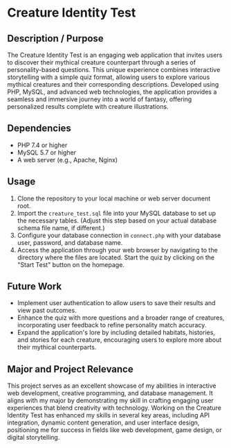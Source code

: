 # Creature Identity Test

## Description / Purpose
The Creature Identity Test is an engaging web application that invites users to discover their mythical creature counterpart through a series of personality-based questions. This unique experience combines interactive storytelling with a simple quiz format, allowing users to explore various mythical creatures and their corresponding descriptions. Developed using PHP, MySQL, and advanced web technologies, the application provides a seamless and immersive journey into a world of fantasy, offering personalized results complete with creature illustrations.

## Dependencies
- PHP 7.4 or higher
- MySQL 5.7 or higher
- A web server (e.g., Apache, Nginx)

## Usage
1. Clone the repository to your local machine or web server document root.
2. Import the `creature_test.sql` file into your MySQL database to set up the necessary tables. (Adjust this step based on your actual database schema file name, if different.)
3. Configure your database connection in `connect.php` with your database user, password, and database name.
4. Access the application through your web browser by navigating to the directory where the files are located. Start the quiz by clicking on the "Start Test" button on the homepage.

## Future Work
- Implement user authentication to allow users to save their results and view past outcomes.
- Enhance the quiz with more questions and a broader range of creatures, incorporating user feedback to refine personality match accuracy.
- Expand the application's lore by including detailed habitats, histories, and stories for each creature, encouraging users to explore more about their mythical counterparts.

## Major and Project Relevance
This project serves as an excellent showcase of my abilities in interactive web development, creative programming, and database management. It aligns with my major by demonstrating my skill in crafting engaging user experiences that blend creativity with technology. Working on the Creature Identity Test has enhanced my skills in several key areas, including API integration, dynamic content generation, and user interface design, positioning me for success in fields like web development, game design, or digital storytelling.
